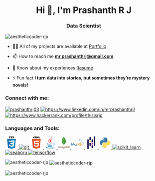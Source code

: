<h1 align="center">Hi 👋, I'm Prashanth R J</h1>
<h3 align="center">Data Scientist</h3>

<p align="left"> <img src="https://komarev.com/ghpvc/?username=aestheticcoder-rjp&label=Profile%20views&color=0e75b6&style=flat" alt="aestheticcoder-rjp" /> </p>

- 👨‍💻 All of my projects are available at [Portfolio](https://aestheticcoder-rjp.github.io/Portfolio/)

- 📫 How to reach me **mr.prashanthrj@gmail.com**

- 📄 Know about my experiences [Resume](https://drive.google.com/file/d/1VyWb8GOh4eLEpkiNMAo7LNz7YIuqOXZP/view?usp=drive_link)

- ⚡ Fun fact **I turn data into stories, but sometimes they’re mystery novels!**

<h3 align="left">Connect with me:</h3>
<p align="left">
<a href="https://twitter.com/prashanthrj03" target="blank"><img align="center" src="https://raw.githubusercontent.com/rahuldkjain/github-profile-readme-generator/master/src/images/icons/Social/twitter.svg" alt="prashanthrj03" height="30" width="40" /></a>
<a href="https://linkedin.com/in/https://www.linkedin.com/in/mrprashanthrj/" target="blank"><img align="center" src="https://raw.githubusercontent.com/rahuldkjain/github-profile-readme-generator/master/src/images/icons/Social/linked-in-alt.svg" alt="https://www.linkedin.com/in/mrprashanthrj/" height="30" width="40" /></a>
<a href="https://www.hackerrank.com/https://www.hackerrank.com/profile/thisisrjp" target="blank"><img align="center" src="https://raw.githubusercontent.com/rahuldkjain/github-profile-readme-generator/master/src/images/icons/Social/hackerrank.svg" alt="https://www.hackerrank.com/profile/thisisrjp" height="30" width="40" /></a>
</p>

<h3 align="left">Languages and Tools:</h3>
<p align="left"> <a href="https://www.w3schools.com/css/" target="_blank" rel="noreferrer"> <img src="https://raw.githubusercontent.com/devicons/devicon/master/icons/css3/css3-original-wordmark.svg" alt="css3" width="40" height="40"/> </a> <a href="https://git-scm.com/" target="_blank" rel="noreferrer"> <img src="https://www.vectorlogo.zone/logos/git-scm/git-scm-icon.svg" alt="git" width="40" height="40"/> </a> <a href="https://www.w3.org/html/" target="_blank" rel="noreferrer"> <img src="https://raw.githubusercontent.com/devicons/devicon/master/icons/html5/html5-original-wordmark.svg" alt="html5" width="40" height="40"/> </a> <a href="https://www.java.com" target="_blank" rel="noreferrer"> <img src="https://raw.githubusercontent.com/devicons/devicon/master/icons/java/java-original.svg" alt="java" width="40" height="40"/> </a> <a href="https://www.mongodb.com/" target="_blank" rel="noreferrer"> <img src="https://raw.githubusercontent.com/devicons/devicon/master/icons/mongodb/mongodb-original-wordmark.svg" alt="mongodb" width="40" height="40"/> </a> <a href="https://www.mysql.com/" target="_blank" rel="noreferrer"> <img src="https://raw.githubusercontent.com/devicons/devicon/master/icons/mysql/mysql-original-wordmark.svg" alt="mysql" width="40" height="40"/> </a> <a href="https://pandas.pydata.org/" target="_blank" rel="noreferrer"> <img src="https://raw.githubusercontent.com/devicons/devicon/2ae2a900d2f041da66e950e4d48052658d850630/icons/pandas/pandas-original.svg" alt="pandas" width="40" height="40"/> </a> <a href="https://www.python.org" target="_blank" rel="noreferrer"> <img src="https://raw.githubusercontent.com/devicons/devicon/master/icons/python/python-original.svg" alt="python" width="40" height="40"/> </a> <a href="https://scikit-learn.org/" target="_blank" rel="noreferrer"> <img src="https://upload.wikimedia.org/wikipedia/commons/0/05/Scikit_learn_logo_small.svg" alt="scikit_learn" width="40" height="40"/> </a> <a href="https://seaborn.pydata.org/" target="_blank" rel="noreferrer"> <img src="https://seaborn.pydata.org/_images/logo-mark-lightbg.svg" alt="seaborn" width="40" height="40"/> </a> <a href="https://www.tensorflow.org" target="_blank" rel="noreferrer"> <img src="https://www.vectorlogo.zone/logos/tensorflow/tensorflow-icon.svg" alt="tensorflow" width="40" height="40"/> </a> </p>

<p><img align="left" src="https://github-readme-stats.vercel.app/api/top-langs?username=aestheticcoder-rjp&show_icons=true&locale=en&layout=compact" alt="aestheticcoder-rjp" /></p>

<p>&nbsp;<img align="center" src="https://github-readme-stats.vercel.app/api?username=aestheticcoder-rjp&show_icons=true&locale=en" alt="aestheticcoder-rjp" /></p>

<p><img align="center" src="https://github-readme-streak-stats.herokuapp.com/?user=aestheticcoder-rjp&" alt="aestheticcoder-rjp" /></p>
